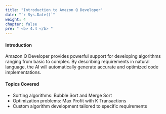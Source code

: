 ```yaml
---
title: "Introduction to Amazon Q Developer"
date: "`r Sys.Date()`"
weight: 4
chapter: false
pre: " <b> 4.4 </b> "
---
```


#### Introduction

Amazon Q Developer provides powerful support for developing algorithms ranging from basic to complex. By describing requirements in natural language, the AI will automatically generate accurate and optimized code implementations.

#### Topics Covered
- Sorting algorithms: Bubble Sort and Merge Sort
- Optimization problems: Max Profit with K Transactions
- Custom algorithm development tailored to specific requirements